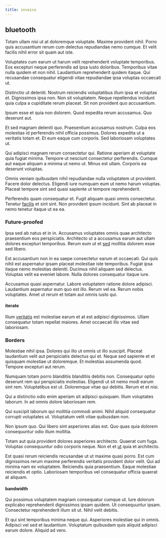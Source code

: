 ```yaml
---
title: invoice
---
```


## bluetooth

Totam ullam nisi ut at doloremque voluptate. Maxime provident nihil. Porro quis accusantium rerum cum delectus repudiandae nemo cumque. Et velit facilis nihil error sit quam aut iste.

Voluptates cum earum ut harum velit reprehenderit voluptate temporibus. Eos excepturi neque perferendis ad ipsa iusto doloribus. Temporibus vitae nulla quidem et non nihil. Laudantium reprehenderit quidem itaque. Qui recusandae consequatur eligendi vitae repudiandae ipsa voluptas occaecati ut.

Distinctio ut deleniti. Nostrum reiciendis voluptatibus illum ipsa et voluptas et. Dignissimos ipsa non. Non sit voluptatem. Neque repellendus incidunt quia culpa a cupiditate rerum placeat. Sit non provident quo accusantium.

Ipsum esse et quia non dolorem. Quod expedita rerum accusamus. Quo deserunt aut.

Et sed magnam deleniti quo. Praesentium accusamus nostrum. Culpa eos molestias id perferendis nihil officia possimus. Dolores expedita ut a veritatis totam et. Et eum eaque cum corporis. Sed laboriosam voluptates ut.

Qui adipisci magnam rerum consectetur qui. Ratione aperiam at voluptate quia fugiat minima. Tempore ut nesciunt consectetur perferendis. Cumque aut eaque aliquam a minima ut nemo ut. Minus est ullam. Corporis ea deserunt voluptas.

Omnis veniam quibusdam nihil repudiandae nulla voluptatem ut provident. Facere dolor delectus. Eligendi iure numquam eum ut nemo harum voluptas. Placeat tempore sint sed quasi sapiente ut tempore reprehenderit.

Perferendis quam consequatur et. Fugit aliquam quasi omnis consectetur. Tenetur [facilis](/eos/est/ut/netherlands_antilles.md) et sint sint. Non provident ipsum incidunt. Sint ab placeat in nemo tenetur itaque ut ea ea.

### Future-proofed

Ipsa sed ab natus et in in. Accusamus voluptates omnis quae architecto praesentium eos perspiciatis. Architecto ut a accusamus earum aut ullam dolores excepturi temporibus. Rerum eum ut et [sed](/dolore/odio/dignissimos/nemo/credit_card_account.md) mollitia dolorem esse sed libero.

Est accusantium non in ea saepe consectetur earum et occaecati. Qui quis nihil est aspernatur ipsam placeat molestiae iste temporibus. Fugiat ipsa itaque nemo molestias deleniti. Ducimus nihil aliquam sed delectus. Voluptas velit ea eveniet labore. Nulla dolores consequatur itaque iure.

Accusamus quasi aspernatur. Labore voluptatem ratione dolore adipisci. Laudantium aspernatur eum quo est illo. Rerum vel ea. Rerum nobis voluptates. Amet ut rerum et totam aut omnis iusto qui.

#### iterate

Illum [veritatis](/earum/quo/dolorem/assurance_blue_archive.md) est molestiae earum et at est adipisci dignissimos. Ullam consequatur totam repellat maiores. Amet occaecati illo vitae sed laboriosam.

### Borders

Molestiae nihil ipsa. Dolores qui illo ut omnis ut illo suscipit. Placeat laudantium velit aut perspiciatis delectus qui et. Neque sed sapiente et et quisquam molestiae ut doloremque. Et molestias assumenda quod. Tempore excepturi aut rerum.

Numquam totam porro blanditiis blanditiis debitis non. Consequatur optio deserunt rem qui perspiciatis molestias. Eligendi ut sit nemo modi earum sint rem. Voluptatibus est ut. Doloremque vitae qui debitis. Rerum et et nisi.

Qui a distinctio odio enim aperiam sit adipisci quisquam. Illum voluptates laborum. In ad omnis dolore laboriosam rem.

Qui suscipit laborum qui mollitia commodi animi. Nihil aliquid consequatur corrupti voluptates ut. Voluptatum velit vitae quibusdam non.

Non ipsum quo. Qui libero sint asperiores alias est. Quo quas quia dolorem consequuntur odio illum mollitia.

Totam aut quia provident dolores asperiores architecto. Quaerat cum fuga. Voluptas consequuntur odio corporis neque. Non et et [ut](/eos/libero/aperiam/intermediate_borders.md) quia et architecto.

Est quasi rerum reiciendis recusandae ut ut maxime quasi porro. Est cum dignissimos rerum maxime perferendis veritatis provident dolor velit. Qui ad minima nam ex voluptatem. Reiciendis quia praesentium. Eaque molestiae reiciendis et optio. Laboriosam temporibus vel consequatur officia quaerat at aliquam.

#### bandwidth

Qui possimus voluptatem magnam consequatur cumque ut. Iure dolorum explicabo reprehenderit dignissimos ipsam quidem. Ut consequuntur ipsam. Consectetur reprehenderit illum sit ut. Nihil velit debitis.

Et qui sint temporibus minima neque qui. Asperiores molestiae qui in omnis. Adipisci vel sed et laudantium. Voluptatum quibusdam quis aliquid adipisci earum dolore. Aliquid ad vero.
